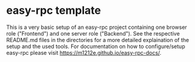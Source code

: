 # easy-rpc template
This is a very basic setup of an easy-rpc project containing one browser role ("Frontend") and one server role ("Backend"). See the respective README.md files in the directories for a more detailed explaination of the setup and the used tools. For documentation on how to configure/setup easy-rpc please visit https://m1212e.github.io/easy-rpc-docs/.